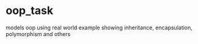 # oop_task
models oop using real world example showing inheritance, encapsulation, polymorphism and others
